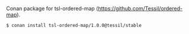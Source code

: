 Conan package for tsl-ordered-map (https://github.com/Tessil/ordered-map).

```
$ conan install tsl-ordered-map/1.0.0@tessil/stable
```

